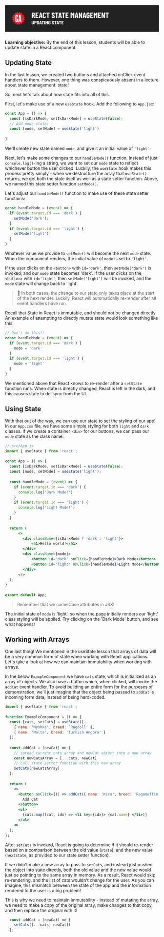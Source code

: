 # ![React State Management - Updating State](./assets/hero.png)

**Learning objective:** By the end of this lesson, students will be able to update state in a React component. 

## Updating State

In the last lesson, we created two buttons and attached onClick event handlers to them. However, one thing was conspicuously absent in a lecture about state management: state!

So, next let's talk about how state fits into all of this. 

First, let's make use of a new `useState` hook. Add the following to `App.jsx`:

```jsx
const App = () => {
  const [isDarkMode, setIsDarkMode] = useState(false);
  // Add mode state: 
  const [mode, setMode] = useState('light')
  
}
```
We'll create new state named `mode`, and give it an initial value of `'light'`. 

Next, let's make some changes to our `handleMode()` function. Instead of just `console.log()`-ing a string, we want to set our `mode` state to reflect whichever button the user clicked. Luckily, the `useState` hook makes this process pretty simply - when we destructure the array that `useState()` returns, we get both the state itself as well as a state setter function. Above, we named this state setter function `setMode()`. 

Let's adjust our `handleMode()` function to make use of these state setter functions:

```jsx
const handleMode = (event) => {
  if (event.target.id === 'dark') {
    setMode('dark');
  }
  if (event.target.id === 'light') {
    setMode('light');
  }
}
```

Whatever value we provide to `setMode()` will become the next `mode` state.
When the component renders, the initial value of `mode` is set to `'light'`. 

If the user clicks on the `<button>` with `id='dark'`, then `setMode('dark')` is invoked, and our `mode` state becomes 'dark'.
If the user clicks on the `<button>` with `id='light'`, then `setMode('light')` will be invoked, and the `mode` state will change back to 'light'. 

> 🧠 In both cases, the change to our state only takes place at the start of the next render. Luckily, React will automatically re-render after all event handlers have run.

Recall that State in React is immutable, and should not be changed directly. An example of attempting to directly mutate state would look something like this: 

```jsx
// Don't do this!! 
const handleMode = (event) => {
  if (event.target.id === 'dark') {
    mode = 'dark'
  }
  if (event.target.id === 'light') {
    mode = 'light'
  }
}
```

We mentioned above that React knows to re-render after a `setState` function runs. When state is directly changed, React is left in the dark, and this causes state to de-sync from the UI. 

## Using State

With that out of the way, we can use our state to set the styling of our app! In our `App.css` file, we have some simple styling for both `light` and `dark` classes. If we create a container `<div>` for our buttons, we can pass our `mode` state as the class name: 

```jsx
// src/App.js
import { useState } from 'react';

const App = () => {
  const [isDarkMode, setIsDarkMode] = useState(false);
  const [mode, setMode] = useState('light');

  const handleMode = (event) => {
    if (event.target.id === 'dark') {
      console.log('Dark Mode!')
    }
    if (event.target.id === 'light') {
      console.log('Light Mode!')
    }
  }

  return (
      <>
        <div className={isDarkMode ? 'dark': 'light'}>  
            <h1>Hello world!</h1>
        </div>
        <div className={mode}>
            <button id='dark' onClick={handleMode}>Dark Mode</button>
            <button id='light' onClick={handleMode}>Light Mode</button>
        </div>
      </>
  );
}

export default App;
```

> Remember that we camelCase attributes in JSX! 

The initial state of `mode` is 'light', so when the page initially renders our 'light' class styling will be applied. Try clicking on the 'Dark Mode' button, and see what happens! 


## Working with Arrays

One last thing! We mentioned in the useState lesson that arrays of data will be a very common form of state when working with React applications. Let's take a look at how we can maintain immutability when working with arrays.

In the below `ExampleComponent` we have `cats` state, which is initialized as an array of objects. We also have a button which, when clicked, will invoke the `addCat` event handler. To avoid building an entire form for the purposes of demonstration, we'll just imagine that the object being passed to `addCat` is incoming form data, instead of being hard-coded. 

```jsx
import { useState } from 'react';

function ExampleComponent = () => {
  const [cats, setCats] = useState([
    { name: 'Myshka', breed: 'Ragdoll' },
    { name: 'Malta', breed: 'Turkish Angora' }
  ]);

  const addCat = (newCat) => {
    // spread current cats array and newCat object into a new array
    const newCatsArray = [...cats, newCat]
    // call state setter function with this new array
    setCats(newCatsArray)
  };

  return (
    <>
      <button onClick={() => addCat({ name: 'Kira', breed: 'Ragamuffin' })}>
        Add Cat
      </button>
      <ul>
        {cats.map((cat, idx) => <li key={idx}> {cat.name} </li>)}
      </ul>
    <>
  );
};
```

After `setCats` is invoked, React is going to determine if it should re-render based on a comparison between the old value (`state`), and the new value (`nextState`, as provided to our state setter function). 

If we didn't make a new array to pass to `setCats`, and instead just pushed the object into state directly, both the old value and the new value would just be pointing to the same array in memory. As a result, React would skip re-rendering, and the list of cats wouldn't change for the user. As you can imagine, this mismatch between the state of the app and the information rendered to the user is a big problem! 

This is why we need to maintain immutability - instead of mutating the array, we need to make a copy of the original array, make changes to that copy, and then replace the original with it! 

```jsx
  const addCat = (newCat) => {
    setCats([...cats, newCat])
  };
```